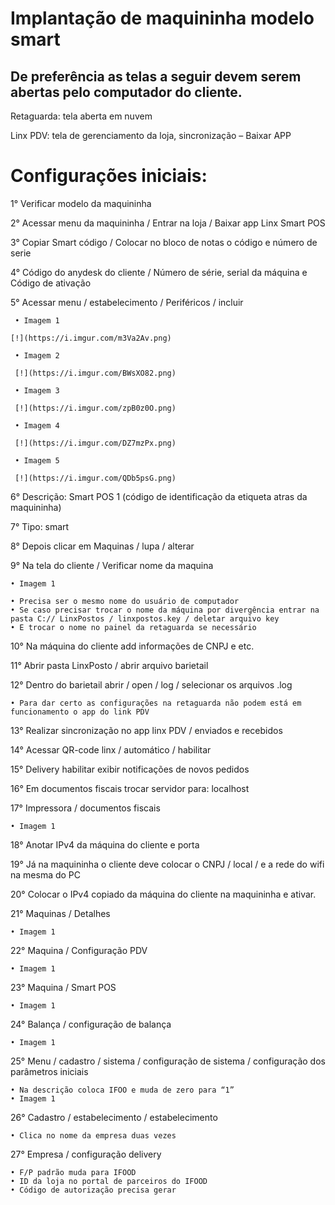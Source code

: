 # Implantação de maquininha modelo smart

## De preferência as telas a seguir devem serem abertas pelo computador do cliente.
Retaguarda: tela aberta em nuvem

Linx PDV: tela de gerenciamento da loja, sincronização – Baixar APP

# Configurações iniciais: 
1° Verificar modelo da maquininha

2° Acessar menu da maquininha / Entrar na loja / Baixar app Linx Smart POS

3° Copiar Smart código / Colocar no bloco de notas o código e número de serie

4° Código do anydesk do cliente / Número de série, serial da máquina e Código de ativação

5° Acessar menu / estabelecimento / Periféricos / incluir

     • Imagem 1

    [!](https://i.imgur.com/m3Va2Av.png)

     • Imagem 2

     [!](https://i.imgur.com/BWsXO82.png)

     • Imagem 3

     [!](https://i.imgur.com/zpB0z0O.png)

     • Imagem 4

     [!](https://i.imgur.com/DZ7mzPx.png)

     • Imagem 5

     [!](https://i.imgur.com/QDb5psG.png)

6° Descrição: Smart POS 1 (código de identificação da etiqueta atras da maquininha)

7° Tipo: smart

8° Depois clicar em Maquinas / lupa / alterar

9° Na tela do cliente / Verificar nome da maquina 

    • Imagem 1
 
    • Precisa ser o mesmo nome do usuário de computador
    • Se caso precisar trocar o nome da máquina por divergência entrar na pasta C:// LinxPostos / linxpostos.key / deletar arquivo key
    • E trocar o nome no painel da retaguarda se necessário

10° Na máquina do cliente add informações de CNPJ e etc.

11° Abrir pasta LinxPosto / abrir arquivo barietail

12° Dentro do barietail abrir / open / log / selecionar os arquivos .log

    • Para dar certo as configurações na retaguarda não podem está em funcionamento o app do link PDV
	
13° Realizar sincronização no app linx PDV / enviados e recebidos

14° Acessar QR-code linx / automático / habilitar

15° Delivery habilitar exibir notificações de novos pedidos

16° Em documentos fiscais trocar servidor para: localhost

17° Impressora / documentos fiscais

    • Imagem 1
 
18° Anotar IPv4 da máquina do cliente e porta

19° Já na maquininha o cliente deve colocar o CNPJ / local / e a rede do wifi na mesma do PC

20° Colocar o IPv4 copiado da máquina do cliente na maquininha e ativar.

21° Maquinas / Detalhes 

    • Imagem 1
 
22° Maquina / Configuração PDV

    • Imagem 1
 

23° Maquina / Smart POS

    • Imagem 1
 
24° Balança / configuração de balança

    • Imagem 1
 
25° Menu / cadastro / sistema / configuração de sistema / configuração dos parâmetros iniciais

    • Na descrição coloca IFOO e muda de zero para “1”
    • Imagem 1
 


26° Cadastro / estabelecimento / estabelecimento

    • Clica no nome da empresa duas vezes

27° Empresa / configuração delivery

    • F/P padrão muda para IFOOD
    • ID da loja no portal de parceiros do IFOOD
    • Código de autorização precisa gerar

